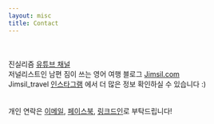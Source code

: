 ```yaml
---
layout: misc
title: Contact
---
```

<br><br>
진실리즘 [유튜브 채널](https://www.youtube.com/channel/UCObsVlGykSzqmkRj_ufjSfw)
<br> 저널리스트인 남편 짐이 쓰는 영어 여행 블로그 [Jimsil.com](https://www.jimsil.com)
<br> Jimsil_travel [인스타그램](https://www.instagram.com/jimsil_travel)
에서 더 많은 정보 확인하실 수 있습니다 :)
<br><br><br>
개인 연락은 [이메일](mailto:jinsilism@gmail.com), [페이스북](https://www.facebook.com/shannonyu21), [링크드인](https://www.linkedin.com/in/jinsilyu/)로 부탁드립니다!
